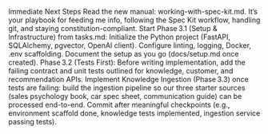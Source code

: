 Immediate Next Steps
Read the new manual: working-with-spec-kit.md. It’s your playbook for feeding me info, following the Spec Kit workflow, handling git, and staying constitution-compliant.
Start Phase 3.1 (Setup & Infrastructure) from tasks.md:
Initialize the Python project (FastAPI, SQLAlchemy, pgvector, OpenAI client).
Configure linting, logging, Docker, .env scaffolding.
Document the setup as you go (docs/setup.md once created).
Phase 3.2 (Tests First): Before writing implementation, add the failing contract and unit tests outlined for knowledge, customer, and recommendation APIs.
Implement Knowledge Ingestion (Phase 3.3) once tests are failing: build the ingestion pipeline so our three starter sources (sales psychology book, car spec sheet, communication guide) can be processed end-to-end.
Commit after meaningful checkpoints (e.g., environment scaffold done, knowledge tests implemented, ingestion service passing tests).